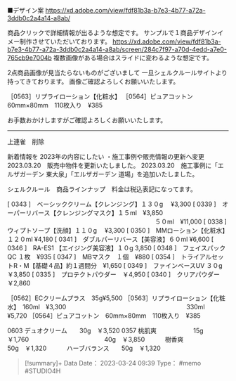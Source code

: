 ■デザイン案
https://xd.adobe.com/view/fdf81b3a-b7e3-4b77-a72a-3ddb0c2a4a14-a8ab/

商品クリックで詳細情報が出るような想定です。
サンプルで１商品デザインイメー制作させていただいております。
https://xd.adobe.com/view/fdf81b3a-b7e3-4b77-a72a-3ddb0c2a4a14-a8ab/screen/284c7f97-a70d-4edd-a7e0-765cb9e7004b
複数画像がある場合はスライドに変わるような想定です。

2点商品画像が見当たらないものがございまして
一旦シェルクルールサイトより持ってきております。
画像ご確認よろしくお願いいたします。

［0563］リプライローション【化粧水】
［0564］ピュアコットン　60mm×80mm　110枚入り　¥385

お手数おかけしますがご確認よろしくお願いいたします。

---

上連雀　削除

新着情報を
2023年の内容にしたい
・施工事例や販売情報の更新へ変更
2023.03.20　販売中物件を更新いたしました。
2023.03.20　施工事例に「エルザガーデン 東大泉」「エルザガーデン 道場」を追加いたしました。

シェルクルール　商品ラインナップ　料金は税込表記になってます。

[ 0343 ]　ベーシッククリーム【クレンジング】１３０g 　¥3,300
[ 0339 ]　オーパーリバース【クレンジングマスク】１５ml　¥3,850
　　　　　　　　　　　　　　　　　　　　　　　　５０ml　¥11,000
[ 0338 ]　ウィプトソープ【洗顔】１１０g 　¥3,300
[ 0350 ]　MMローション【化粧水】１２０ml  ¥4,180
[ 0341 ]　ダブルパーリバース【美容液】６０ml  ¥6,600
[ 0346 ]　RA-ES1 【エイジング美容液】１０g  3,850
[ 0348 ]　フェイスパックQC １枚　¥935
[ 0347 ]　MBマスク　１個　¥880
[ 0354 ]　トライアルセットR・M【基礎４品】約１週間分　¥1,650
[ 0349 ]　ファインベースUV  ３０g  ￥3,850
[ 0335 ]　プロテクトパウダー　￥4,950
[ 0340 ]　クリアパウダー　￥2,860

［0562］ECクリームプラス　35g¥5,500
［0563］リプライローション【化粧水】　160ml　¥3,300
　　　　　　　　　　　　　　　　　　　  330ml　¥5,720
［0564］ピュアコットン　60mm×80mm　110枚入り　¥385

0603 デュオクリーム　　30g　￥3,520
0357  桃肌爽　　　　　　15g　￥1,760
　　　　　　　　　　　　40g　￥3,850
　　　樹香爽　　　　　　50g　￥1,320
　　　ハーブバランス　　50g　￥1,320


> [!summary]+ Data
> Date： 2023-03-24 09:39
> Type： #memo #STUDIO4H
> 